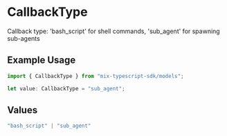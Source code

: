 # CallbackType

Callback type: 'bash_script' for shell commands, 'sub_agent' for spawning sub-agents

## Example Usage

```typescript
import { CallbackType } from "mix-typescript-sdk/models";

let value: CallbackType = "sub_agent";
```

## Values

```typescript
"bash_script" | "sub_agent"
```